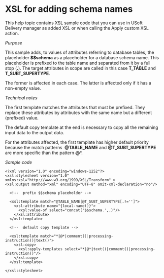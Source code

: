 # XSL for adding schema names

This help topic contains XSL sample code that you can use in USoft Delivery manager as added XSL or when calling the Apply custom XSL action.

*Purpose*

This sample adds, to values of attributes referring to database tables, the placeholder **$$schema** as a placeholder for a database schema name. This placeholder is prefixed to the table name and separated from it by a full stop (**.**). The target attributes in scope are called in this case **T_TABLE** and **T_SUBT_SUPERTYPE**.  

The former is affected in each case. The latter is affected only if it has a non-empty value.

*Technical notes*

The first template matches the attributes that must be prefixed. They replace these attributes by attributes with the same name but a different (prefixed) value.

The default copy template at the end is necessary to copy all the remaining input data to the output data.

For the attributes affected, the first template has higher default priority because the match patterns  **@TABLE_NAME** and **@T_SUBT_SUPERTYPE** are more specific than the pattern **@***.

*Sample code*

```language-xml
<?xml version="1.0" encoding="windows-1252"?>
<xsl:stylesheet version="1.0" xmlns:xsl="http://www.w3.org/1999/XSL/Transform" >
<xsl:output method="xml" encoding="UTF-8" omit-xml-declaration="no"/>

  <!--  prefix $$schema placeholder -->

  <xsl:template match="@TABLE_NAME|@T_SUBT_SUPERTYPE[.!='']">
    <xsl:attribute name="{local-name()}">
      <xsl:value-of select="concat('$$schema.',.)"/>
    </xsl:attribute>
  </xsl:template>

  <!--  default copy template -->

  <xsl:template match="*|@*|comment()|processing-instruction()|text()">
    <xsl:copy>
      <xsl:apply-templates select="*|@*|text()|comment()|processing-instruction()"/>
    </xsl:copy>
  </xsl:template>

</xsl:stylesheet>
```

 
